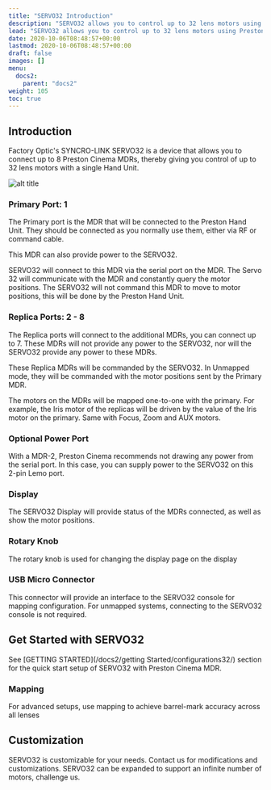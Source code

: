 ```yaml
---
title: "SERVO32 Introduction"
description: "SERVO32 allows you to control up to 32 lens motors using Preston MDRs with a single handset. Ideal for multicamera setups such as 3D or camera arrays."
lead: "SERVO32 allows you to control up to 32 lens motors using Preston MDRs with a single handset. Ideal for multicamera setups such as 3D or camera arrays."
date: 2020-10-06T08:48:57+00:00
lastmod: 2020-10-06T08:48:57+00:00
draft: false
images: []
menu:
  docs2:
    parent: "docs2"
weight: 105
toc: true
---
```


## Introduction

Factory Optic's SYNCRO-LINK SERVO32 is a device that allows you to connect up to 8 Preston Cinema MDRs, thereby giving you control of up to 32 lens motors with a single Hand Unit.

<img src="/images/SERVO32WIRING.png" title="Wiring Diagram" alt="alt title"/>

### Primary Port: 1

The Primary port is the MDR that will be connected to the Preston Hand Unit. They should be connected as you normally use them, either via RF or command cable.

This MDR can also provide power to the SERVO32.

SERVO32 will connect to this MDR via the serial port on the MDR. The Servo 32 will communicate with the MDR and constantly query the motor positions. The SERVO32 will not command this MDR to move to motor positions, this will be done by the Preston Hand Unit.

### Replica Ports: 2 - 8

The Replica ports will connect to the additional MDRs, you can connect up to 7. These MDRs will not provide any power to the SERVO32, nor will the SERVO32 provide any power to these MDRs.

These Replica MDRs will be commanded by the SERVO32. In Unmapped mode, they will be commanded with the motor positions sent by the Primary MDR.

The motors on the MDRs will be mapped one-to-one with the primary. For example, the Iris motor of the replicas will be driven by the value of the Iris motor on the primary. Same with Focus, Zoom and AUX motors.

### Optional Power Port

With a MDR-2, Preston Cinema recommends not drawing any power from the serial port. In this case, you can supply power to the SERVO32 on this 2-pin Lemo port.

### Display

The SERVO32 Display will provide status of the MDRs connected, as well as show the motor positions.

### Rotary Knob

The rotary knob is used for changing the display page on the display

### USB Micro Connector

This connector will provide an interface to the SERVO32 console for mapping configuration. For unmapped systems, connecting to the SERVO32 console is not required.

## Get Started with SERVO32

See [GETTING STARTED](/docs2/getting Started/configurations32/) section for the quick start setup of SERVO32 with Preston Cinema MDR.

### Mapping

For advanced setups, use mapping to achieve barrel-mark accuracy across all lenses

## Customization

SERVO32 is customizable for your needs. Contact us for modifications and customizations. SERVO32 can be expanded to support an infinite number of motors, challenge us.
